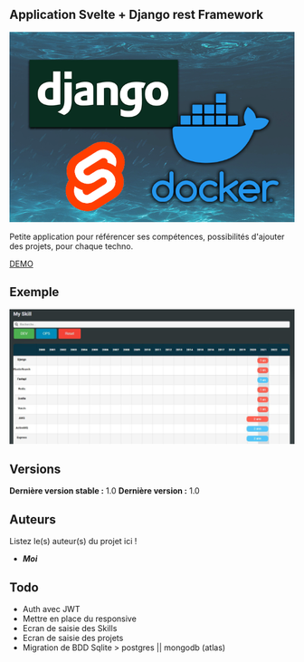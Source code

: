 ## Application Svelte + Django rest Framework



![dockerize-django-svelte-app.png](./img/dockerize-django-svelte-app.png)


Petite application pour référencer ses compétences, possibilités d'ajouter des projets, pour chaque techno.

<a href="https://techprez.tk/" target="_blank">DEMO</a>

## Exemple

![2021-10-31 16_09_37-Svelte app.jpg](./img/2021-10-31_16_09_37-Svelte_app.jpg)


## Versions


**Dernière version stable :** 1.0
**Dernière version :** 1.0


## Auteurs
Listez le(s) auteur(s) du projet ici !
* _**Moi**_

## Todo 

* Auth avec JWT
* Mettre en place du responsive
* Ecran de saisie des Skills
* Ecran de saisie des projets
* Migration de BDD Sqlite > postgres || mongodb (atlas)
